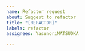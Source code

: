 ```yaml
---
name: Refactor request
about: Suggest to refactor
title: "[REFACTOR]"
labels: refactor
assignees: YasunoriMATSUOKA

---
```



